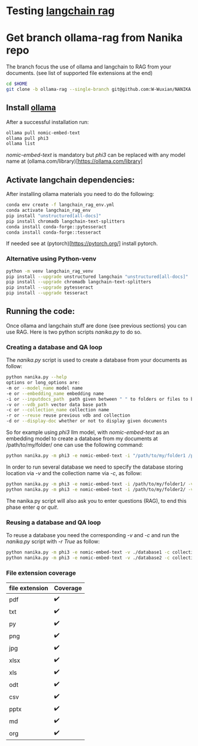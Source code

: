 # Testing [langchain rag](https://github.com/tonykipkemboi/ollama_pdf_rag/blob/main/local_ollama_rag.ipynb)
# Get branch ollama-rag from Nanika repo
The branch focus the use of ollama and langchain to RAG from your documents. (see list of supported file extensions at the end)
```bash
cd $HOME
git clone -b ollama-rag --single-branch git@github.com:W-Wuxian/NANIKA.git
```

## Install [ollama](https://github.com/ollama/ollama?tab=readme-ov-file)
After a successful installation run:
```bash
ollama pull nomic-embed-text 
ollama pull phi3
ollama list
```
*nomic-embed-text* is mandatory but *phi3* can be replaced with any model name at
(ollama.com/library)[https://ollama.com/library]

## Activate langchain dependencies:
After installing ollama materials you need to do the following:
```bash
conda env create -f langchain_rag_env.yml
conda activate langchain_rag_env
pip install "unstructured[all-docs]"
pip install chromadb langchain-text-splitters
conda install conda-forge::pytesseract
conda install conda-forge::tesseract
```
If needed see at (pytorch)[https://pytorch.org/] install pytorch.
### Alternative using Python-venv
```bash
python -m venv langchain_rag_venv
pip install --upgrade unstructured langchain "unstructured[all-docs]"
pip install --upgrade chromadb langchain-text-splitters
pip install --upgrade pytesseract
pip install --upgrade tesseract
```

## Running the code:
Once ollama and langchain stuff are done (see previous sections)
you can use RAG. Here is two python scripts *nanika.py* to do so.
### Creating a database and QA loop
The *nanika.py* script is used to create a database from your documents as follow:
```bash
python nanika.py --help
options or long_options are:
-m or --model_name model name
-e or --embedding_name embedding name
-i or --inputdocs_path  path given between " " to folders or files to be used at RAG step
-v or --vdb_path vector data base path
-c or --collection_name collection name
-r or --reuse reuse previous vdb and collection
-d or --display-doc whether or not to display given documents
```
So for example using *phi3* llm model, with *nomic-embed-text* as an embedding model to create a database from my documents at /path/to/my/folder/ one can use the following command:
```bash
python nanika.py -m phi3 -e nomic-embed-text -i "/path/to/my/folder1 /path/to/my/folder2 /path/to/my/file1"
```
In order to run several database  we need to specify the database storing location via *-v* and the collection name via *-c*, as follow:
```bash
python nanika.py -m phi3 -e nomic-embed-text -i /path/to/my/folder1/ -v ./database1 -c collection1
python nanika.py -m phi3 -e nomic-embed-text -i /path/to/my/folder2/ -v ./database2 -c collection2
```
The nanika.py script will also ask you to enter questions (RAG), to end this phase enter *q* or *quit*.

### Reusing a database and QA loop
To reuse a database you need the corresponding *-v* and *-c* and run the *nanika.py* script with *-r True* as follow:
```bash
python nanika.py -m phi3 -e nomic-embed-text -v ./database1 -c collection1 -r True
python nanika.py -m phi3 -e nomic-embed-text -v ./database2 -c collection2 -r True
```

### File extension coverage

| file extension | Coverage           |
| -------------- | ------------------ |
| pdf            | :heavy_check_mark: |
| txt            | :heavy_check_mark: |
| py             | :heavy_check_mark: |
| png            | :heavy_check_mark: |
| jpg            | :heavy_check_mark: |
| xlsx           | :heavy_check_mark: |
| xls            | :heavy_check_mark: |
| odt            | :heavy_check_mark: |
| csv            | :heavy_check_mark: |
| pptx           | :heavy_check_mark: |
| md             | :heavy_check_mark: |
| org            | :heavy_check_mark: |
